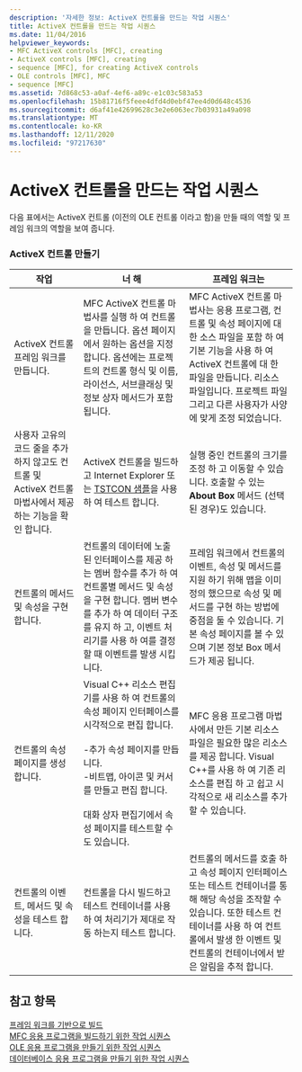 ```yaml
---
description: '자세한 정보: ActiveX 컨트롤을 만드는 작업 시퀀스'
title: ActiveX 컨트롤을 만드는 작업 시퀀스
ms.date: 11/04/2016
helpviewer_keywords:
- MFC ActiveX controls [MFC], creating
- ActiveX controls [MFC], creating
- sequence [MFC], for creating ActiveX controls
- OLE controls [MFC], MFC
- sequence [MFC]
ms.assetid: 7d868c53-a0af-4ef6-a89c-e1c03c583a53
ms.openlocfilehash: 15b81716f5feee4dfd4d0ebf47ee4d0d648c4536
ms.sourcegitcommit: d6af41e42699628c3e2e6063ec7b03931a49a098
ms.translationtype: MT
ms.contentlocale: ko-KR
ms.lasthandoff: 12/11/2020
ms.locfileid: "97217630"
---
```

# <a name="sequence-of-operations-for-creating-activex-controls"></a>ActiveX 컨트롤을 만드는 작업 시퀀스

다음 표에서는 ActiveX 컨트롤 (이전의 OLE 컨트롤 이라고 함)을 만들 때의 역할 및 프레임 워크의 역할을 보여 줍니다.

### <a name="creating-activex-controls"></a>ActiveX 컨트롤 만들기

|작업|너 해|프레임 워크는|
|----------|------------|------------------------|
|ActiveX 컨트롤 프레임 워크를 만듭니다.|MFC ActiveX 컨트롤 마법사를 실행 하 여 컨트롤을 만듭니다. 옵션 페이지에서 원하는 옵션을 지정 합니다. 옵션에는 프로젝트의 컨트롤 형식 및 이름, 라이선스, 서브클래싱 및 정보 상자 메서드가 포함 됩니다.|MFC ActiveX 컨트롤 마법사는 응용 프로그램, 컨트롤 및 속성 페이지에 대 한 소스 파일을 포함 하 여 기본 기능을 사용 하 여 ActiveX 컨트롤에 대 한 파일을 만듭니다. 리소스 파일입니다. 프로젝트 파일 그리고 다른 사용자가 사양에 맞게 조정 되었습니다.|
|사용자 고유의 코드 줄을 추가 하지 않고도 컨트롤 및 ActiveX 컨트롤 마법사에서 제공 하는 기능을 확인 합니다.|ActiveX 컨트롤을 빌드하고 Internet Explorer 또는 [TSTCON 샘플](../overview/visual-cpp-samples.md)을 사용 하 여 테스트 합니다.|실행 중인 컨트롤의 크기를 조정 하 고 이동할 수 있습니다. 호출할 수 있는 **About Box** 메서드 (선택 된 경우)도 있습니다.|
|컨트롤의 메서드 및 속성을 구현 합니다.|컨트롤의 데이터에 노출 된 인터페이스를 제공 하는 멤버 함수를 추가 하 여 컨트롤별 메서드 및 속성을 구현 합니다. 멤버 변수를 추가 하 여 데이터 구조를 유지 하 고, 이벤트 처리기를 사용 하 여를 결정할 때 이벤트를 발생 시킵니다.|프레임 워크에서 컨트롤의 이벤트, 속성 및 메서드를 지원 하기 위해 맵을 이미 정의 했으므로 속성 및 메서드를 구현 하는 방법에 중점을 둘 수 있습니다. 기본 속성 페이지를 볼 수 있으며 기본 정보 Box 메서드가 제공 됩니다.|
|컨트롤의 속성 페이지를 생성 합니다.|Visual C++ 리소스 편집기를 사용 하 여 컨트롤의 속성 페이지 인터페이스를 시각적으로 편집 합니다.<br /><br />-추가 속성 페이지를 만듭니다.<br />-비트맵, 아이콘 및 커서를 만들고 편집 합니다.<br /><br /> 대화 상자 편집기에서 속성 페이지를 테스트할 수도 있습니다.|MFC 응용 프로그램 마법사에서 만든 기본 리소스 파일은 필요한 많은 리소스를 제공 합니다. Visual C++를 사용 하 여 기존 리소스를 편집 하 고 쉽고 시각적으로 새 리소스를 추가할 수 있습니다.|
|컨트롤의 이벤트, 메서드 및 속성을 테스트 합니다.|컨트롤을 다시 빌드하고 테스트 컨테이너를 사용 하 여 처리기가 제대로 작동 하는지 테스트 합니다.|컨트롤의 메서드를 호출 하 고 속성 페이지 인터페이스 또는 테스트 컨테이너를 통해 해당 속성을 조작할 수 있습니다. 또한 테스트 컨테이너를 사용 하 여 컨트롤에서 발생 한 이벤트 및 컨트롤의 컨테이너에서 받은 알림을 추적 합니다.|

## <a name="see-also"></a>참고 항목

[프레임 워크를 기반으로 빌드](../mfc/building-on-the-framework.md)<br/>
[MFC 응용 프로그램을 빌드하기 위한 작업 시퀀스](../mfc/sequence-of-operations-for-building-mfc-applications.md)<br/>
[OLE 응용 프로그램을 만들기 위한 작업 시퀀스](../mfc/sequence-of-operations-for-creating-ole-applications.md)<br/>
[데이터베이스 응용 프로그램을 만들기 위한 작업 시퀀스](../mfc/sequence-of-operations-for-creating-database-applications.md)
